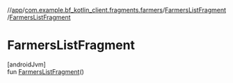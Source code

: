 //[app](../../../index.md)/[com.example.bf_kotlin_client.fragments.farmers](../index.md)/[FarmersListFragment](index.md)/[FarmersListFragment](-farmers-list-fragment.md)

# FarmersListFragment

[androidJvm]\
fun [FarmersListFragment](-farmers-list-fragment.md)()
